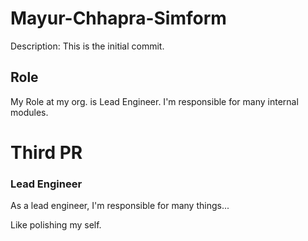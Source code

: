 # Mayur-Chhapra-Simform

Description:
  This is the initial commit.

## Role
My Role at my org. is Lead Engineer. I'm responsible for many internal modules.

# Third PR
###  Lead Engineer

As a lead engineer, I'm responsible for many things...

Like polishing my self.